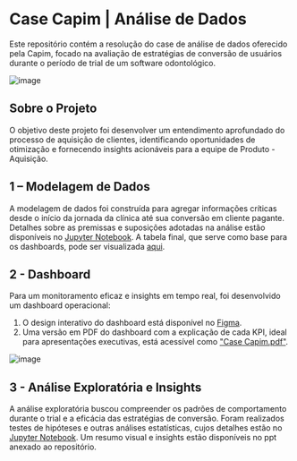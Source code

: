 
# Case Capim | Análise de Dados

Este repositório contém a resolução do case de análise de dados oferecido pela Capim, focado na avaliação de estratégias de conversão de usuários durante o período de trial de um software odontológico.

![image](https://github.com/danielesantiago/CaseCapim/assets/64613885/6d397d5a-138b-47a0-9c9b-5a109a993bbd)


## Sobre o Projeto

O objetivo deste projeto foi desenvolver um entendimento aprofundado do processo de aquisição de clientes, identificando oportunidades de otimização e fornecendo insights acionáveis para a equipe de Produto - Aquisição.

## 1 – Modelagem de Dados

A modelagem de dados foi construída para agregar informações críticas desde o início da jornada da clínica até sua conversão em cliente pagante. Detalhes sobre as premissas e suposições adotadas na análise estão disponíveis no [Jupyter Notebook](https://github.com/danielesantiago/CaseCapim/blob/master/Case%20-%20Capim.ipynb). A tabela final, que serve como base para os dashboards, pode ser visualizada [aqui](https://github.com/danielesantiago/CaseCapim/blob/master/Arquivos/modelodados.csv).

## 2 - Dashboard

Para um monitoramento eficaz e insights em tempo real, foi desenvolvido um dashboard operacional:

1. O design interativo do dashboard está disponível no [Figma](https://www.figma.com/file/NQAGW8jWQ45FG7f5J5J0cF/Capim-Dashboard?type=design&node-id=1%3A168&mode=design&t=Zxk49frctZUJUrr4-1).
2. Uma versão em PDF do dashboard com a explicação de cada KPI, ideal para apresentações executivas, está acessível como ["Case Capim.pdf"](https://github.com/danielesantiago/CaseCapim/blob/master/Case%20Capim.pdf).

![image](https://github.com/danielesantiago/CaseCapim/assets/64613885/63512f99-337a-4768-b448-a0071a98f381)


## 3 - Análise Exploratória e Insights

A análise exploratória buscou compreender os padrões de comportamento durante o trial e a eficácia das estratégias de conversão. Foram realizados testes de hipóteses e outras análises estatísticas, cujos detalhes estão no [Jupyter Notebook](https://github.com/danielesantiago/CaseCapim/blob/master/Case%20-%20Capim.ipynb). Um resumo visual e insights estão disponíveis no ppt anexado ao repositório.


